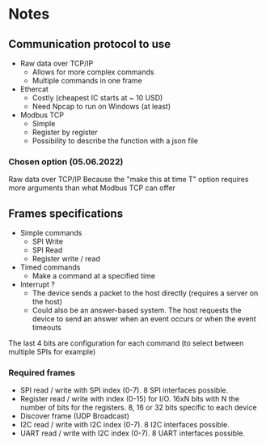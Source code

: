 # Notes

## Communication protocol to use

- Raw data over TCP/IP
  - Allows for more complex commands
  - Multiple commands in one frame
- Ethercat
  - Costly (cheapest IC starts at ~ 10 USD)
  - Need Npcap to run on Windows (at least)
- Modbus TCP
  - Simple
  - Register by register
  - Possibility to describe the function with a json file


### Chosen option (05.06.2022)

Raw data over TCP/IP Because the "make this at time T" option requires more arguments than what Modbus TCP can offer



## Frames specifications

- Simple commands
  - SPI Write
  - SPI Read
  - Register write / read
- Timed commands
  - Make a command at a specified time
- Interrupt ?
  - The device sends a packet to the host directly (requires a server on the host)
  - Could also be an answer-based system. The host requests the device to send an answer when an event occurs or when the event timeouts


The last 4 bits are configuration for each command (to select between multiple SPIs for example)
### Required frames

- SPI read / write with SPI index (0-7). 8 SPI interfaces possible.
- Register read / write with index (0-15) for I/O. 16xN bits with N the number of bits for the registers. 8, 16 or 32 bits specific to each device
- Discover frame (UDP Broadcast)
- I2C read / write with I2C index (0-7). 8 I2C interfaces possible.
- UART read / write with I2C index (0-7). 8 UART interfaces possible.